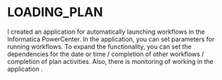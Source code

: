# LOADING_PLAN
I created an application for automatically launching workflows in the Informatica PowerCenter. In the application, you can set parameters for running workflows.
To expand the functionality, you can set the dependencies for the date or time / completion of other workflows / completion of plan activities. 
Also, there is monitoring of working in the application .
